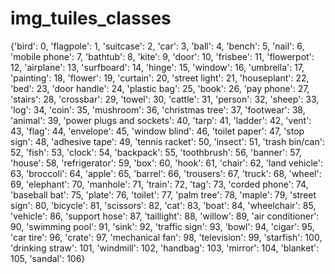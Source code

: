 # img_tuiles_classes
{'bird': 0,
 'flagpole': 1,
 'suitcase': 2,
 'car': 3,
 'ball': 4,
 'bench': 5,
 'nail': 6,
 'mobile phone': 7,
 'bathtub': 8,
 'kite': 9,
 'door': 10,
 'frisbee': 11,
 'flowerpot': 12,
 'airplane': 13,
 'surfboard': 14,
 'hinge': 15,
 'window': 16,
 'umbrella': 17,
 'painting': 18,
 'flower': 19,
 'curtain': 20,
 'street light': 21,
 'houseplant': 22,
 'bed': 23,
 'door handle': 24,
 'plastic bag': 25,
 'book': 26,
 'pay phone': 27,
 'stairs': 28,
 'crossbar': 29,
 'towel': 30,
 'cattle': 31,
 'person': 32,
 'sheep': 33,
 'log': 34,
 'coin': 35,
 'mushroom': 36,
 'christmas tree': 37,
 'footwear': 38,
 'animal': 39,
 'power plugs and sockets': 40,
 'tarp': 41,
 'ladder': 42,
 'vent': 43,
 'flag': 44,
 'envelope': 45,
 'window blind': 46,
 'toilet paper': 47,
 'stop sign': 48,
 'adhesive tape': 49,
 'tennis racket': 50,
 'insect': 51,
 'trash bin/can': 52,
 'fish': 53,
 'clock': 54,
 'backpack': 55,
 'toothbrush': 56,
 'banner': 57,
 'house': 58,
 'refrigerator': 59,
 'box': 60,
 'hook': 61,
 'chair': 62,
 'land vehicle': 63,
 'broccoli': 64,
 'apple': 65,
 'barrel': 66,
 'trousers': 67,
 'truck': 68,
 'wheel': 69,
 'elephant': 70,
 'manhole': 71,
 'train': 72,
 'tag': 73,
 'corded phone': 74,
 'baseball bat': 75,
 'plate': 76,
 'toilet': 77,
 'palm tree': 78,
 'maple': 79,
 'street sign': 80,
 'bicycle': 81,
 'scissors': 82,
 'cat': 83,
 'boat': 84,
 'wheelchair': 85,
 'vehicle': 86,
 'support hose': 87,
 'taillight': 88,
 'willow': 89,
 'air conditioner': 90,
 'swimming pool': 91,
 'sink': 92,
 'traffic sign': 93,
 'bowl': 94,
 'cigar': 95,
 'car tire': 96,
 'crate': 97,
 'mechanical fan': 98,
 'television': 99,
 'starfish': 100,
 'drinking straw': 101,
 'windmill': 102,
 'handbag': 103,
 'mirror': 104,
 'blanket': 105,
 'sandal': 106}

